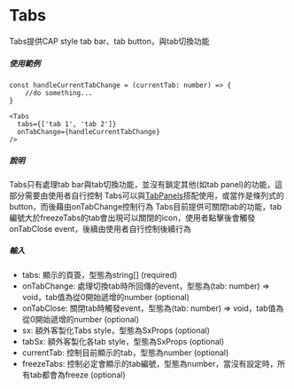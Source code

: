 # Tabs
Tabs提供CAP style tab bar、tab button，與tab切換功能

##### 使用範例
```
const handleCurrentTabChange = (currentTab: number) => {
    //do something...
}

<Tabs
  tabs={['tab 1', 'tab 2']}
  onTabChange={handleCurrentTabChange}
/>
```

##### 說明
Tabs只有處理tab bar與tab切換功能，並沒有鎖定其他(如tab panel)的功能，這部分需要由使用者自行控制
Tabs可以與[TabPanels](TabPanel.md)搭配使用，或當作是條列式的button，而後藉由onTabChange控制行為
Tabs目前提供可關閉tab的功能，tab編號大於freezeTabs的tab會出現可以關閉的icon，使用者點擊後會觸發onTabClose event，後續由使用者自行控制後續行為

##### 輸入
* tabs: 顯示的頁簽，型態為string[] (required)
* onTabChange: 處理切換tab時所回傳的event，型態為(tab: number) => void，tab值為從0開始遞增的number (optional)
* onTabClose: 關閉tab時觸發event，型態為(tab: number) => void，tab值為從0開始遞增的number (optional)
* sx: 額外客製化Tabs style，型態為SxProps<Theme> (optional)
* tabSx: 額外客製化各tab style，型態為SxProps<Theme> (optional)
* currentTab: 控制目前顯示的tab，型態為number (optional)
* freezeTabs: 控制必定會顯示的tab編號，型態為number，當沒有設定時，所有tab都會為freeze (optional)